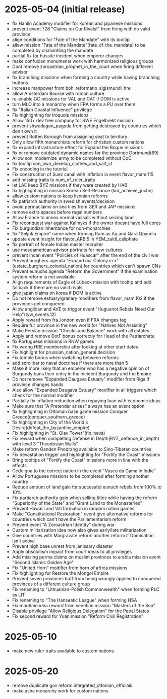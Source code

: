 # 2025-05-04 (initial release)
- fix Hanlin Academy modifier for korean and japanese missions
- prevent event 728 "Claims on Our Rivals!" from firing with no valid province
- align conditions for "Fate of the Mandate" with its tooltip
- allow mission "Fate of the Mandate"(fate_of_the_mandate) to be completed by dismantling the mandate
- partial fix for hussite incident when emperor changes
- make confucian monuments work with harmonized religious groups
- Dont remove zoroastrian_prophet_in_the_court when firing different advisor
- fix branching missions when forming a country while having branching buttons
- increase manpower from boh_reformatio_sigismundi_hre
- allow Amsterdam Bourse with roman culture
- re-enable GC missions for VAL and CAT if DOM is active
- turn MLO into a monarchy when FRA forms a PU over them
- fix "Italian Coastal Influence" privilege
- Fix highlighting for Iroquois missions
- Allow 150+ dev free company for SWE Engelbrekt mission
- prevent shwedagon_pagoda from getting destroyed by countries which don't own it
- prevent Rotten Borough from assigning seat to territory
- Only allow fifth monarchists reform for christian custom nations
- fix expand infrastructure effect for Expand the Bogue missions
- fix or remove outdated dynamic names for the province Dortmund(69)
- Allow son_modernize_army to be completed without CoC
- fix tooltip son_own_develop_clothes_and_salt_ct
- Fix encoding in the tutorial
- Fix construction of Suez canal with inflation in event flavor_mam.115
- add missing traits to num_of_ruler_traits
- let LAE keep BYZ missions if they were created by HAB
- fix highlighting in mission Korean Self-Reliance (kor_achieve_juche)
- allow custom nations to keep livonian reforms
- fix patriarch authority in swedish events/decision
- avoid permaclaims on sea tiles from GER and JAP missions
- remove extra spaces before regal numbers
- Allow France to annex normal vassals without seizing land
- Fix reconquest war against Kalmyks if the owner doesnt have full cores
- Fix burgundian inheritance for non-monarchies
- fix "Seljuk Empire" name when forming Rum as Aq and Qara Qoyunlu
- update event insight for flavor_ARB.5 in YEM_zaidi_caliphate
- fix portrait of female Indian master recruiter
- use mesoamerican advisor portraits for new cultures
- prevent incan event "Policies of Huascar" after the end of the civil war
- Prevent burghers agenda "Expand our Colony in x"(estate_burghers_colonial_nation) for countries which can't spawn CNs
- Prevent eunuchs agenda "Reform the Government" if the examination system reform is not available
- Align requirements of Eagle of Lübeck mission with tooltip and add fallback if there are no valid rivals
- give japan claims on korea if DOM is active
- Do not remove estuary/granary modifiers from flavor_mam.102 if the provinces get conquered
- Allow anglican and AVE to trigger event "Huguenot Rebels Need Our Help"(tyw_events.12)
- Apply reward from fra_london even if FRA changes tag
- Require fur province in the new world for "Natives Not Assisting"
- Make Persian mission "Checks and Balance" work with all estates
- Apply and remove DotF bonus correctly for Head of the Patriarchate
- fix Portuguese missions in RNW games
- Fix wrong HRE membership after looking at other start dates
- Fix highlight for prussian_nation_general decision
- Fix temple bonus when switching between reforms
- add scrollbar to naval doctrines if there are more than 5
- Make it more likely that an emperor who has a negative opinion of Burgundy bans their entry in the incident Burgundy and the Empire
- Do not remove "Expanded Daugava Estuary" modifier from Riga if province changes hands
- Also allow "Expanded Daugava Estuary" modifier in all triggers which check for the normal modifier
- Partially fix inflation reduction when repaying loan with economic ideas
- Make sure that "A Pretender arises" always has an event option
- fix highlighting in Ottoman base game mission Conquer Greece(conquer_southern_greece)
- fix highlighting in City of the World's Desire(defeat_the_byzantine_empire)
- Fix highlighting in "St. Olav Tower"(fin_neva)
- Fix reward when completing Defense in Depth(BYZ_defence_in_depth) with level 3 "Theodosian Walls"
- Make reform Ganden Phodrang available to Sino-Tibetan countries
- Fix devastation trigger and highlighting for "Fortify the Coast" missions
- Bring tooltips of "Fortify the Coast" missions more in line with the effects
- Cede goa to the correct nation in the event "Vasco da Gama in India"
- Allow Portuguese missions to be completed after forming another country
- Reduce amount of land gain for successful eunuch rebels from 100% to 10%
- Fix partiarch authority gain when selling titles while having the reform "Superiority of the State" and "Grant Land to the Monasteries"
- Prevent Hawai'i and Viti formation in random nation games
- Make "Constitutional Restoration" event give alternative reforms for countries which can't have the Parliamentarism reform
- Prevent event "A Zoroastrian Identity" during war
- Custom militarization idea now also gives early/late militarization
- Give countries with Margravate reform another reform if Domination isn't active
- Prevent high base unrest from janissary disaster
- Apply absolutism impact from court ideas to all privileges
- Add missing perma claims on muslim provinces to arabia mission event "Second Islamic Golden Age"
- Fix "United Horn" modifier from horn of africa missions
- Fix highlighting for Restore the Mongol Empire
- Prevent seven provinces buff from being wrongly applied to conquered provinces of a different culture group
- Fix renaming to "Lithuanian-Polish Commonwealth" when forming PLC as LIT
- Fix renaming to "The Hanseatic League" when forming HSA
- Fix maritime idea reward from venetian mission "Masters of the Sea"
- Disable privilege "Allow Religious Delegation" for the Papal States
- Fix second reward for Yuan mission "Reform Civil Registration"

# 2025-05-10
- make new ruler traits available to custom nations
# 2025-05-20
- remove duplicate gov reform integrated_ottoman_officials
- make asha monarchy work for custom nations
